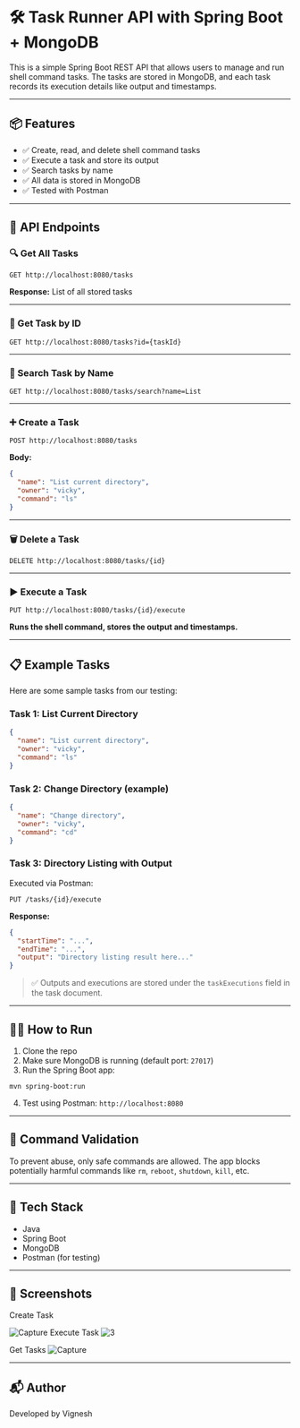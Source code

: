 # 🛠️ Task Runner API with Spring Boot + MongoDB

This is a simple Spring Boot REST API that allows users to manage and run shell command tasks. The tasks are stored in MongoDB, and each task records its execution details like output and timestamps.

---

## 📦 Features

- ✅ Create, read, and delete shell command tasks
- ✅ Execute a task and store its output
- ✅ Search tasks by name
- ✅ All data is stored in MongoDB
- ✅ Tested with Postman

---

## 🧪 API Endpoints

### 🔍 Get All Tasks
```
GET http://localhost:8080/tasks
```
**Response:** List of all stored tasks

---

### 🔎 Get Task by ID
```
GET http://localhost:8080/tasks?id={taskId}
```

---

### 🔎 Search Task by Name
```
GET http://localhost:8080/tasks/search?name=List
```

---

### ➕ Create a Task
```
POST http://localhost:8080/tasks
```
**Body:**
```json
{
  "name": "List current directory",
  "owner": "vicky",
  "command": "ls"
}
```

---

### 🗑️ Delete a Task
```
DELETE http://localhost:8080/tasks/{id}
```

---

### ▶️ Execute a Task
```
PUT http://localhost:8080/tasks/{id}/execute
```
**Runs the shell command, stores the output and timestamps.**

---

## 📋 Example Tasks

Here are some sample tasks from our testing:

### Task 1: List Current Directory
```json
{
  "name": "List current directory",
  "owner": "vicky",
  "command": "ls"
}
```

### Task 2: Change Directory (example)
```json
{
  "name": "Change directory",
  "owner": "vicky",
  "command": "cd"
}
```

### Task 3: Directory Listing with Output
Executed via Postman:
```
PUT /tasks/{id}/execute
```
**Response:**
```json
{
  "startTime": "...",
  "endTime": "...",
  "output": "Directory listing result here..."
}
```

> ✅ Outputs and executions are stored under the `taskExecutions` field in the task document.

---

## 🏃‍♂️ How to Run

1. Clone the repo
2. Make sure MongoDB is running (default port: `27017`)
3. Run the Spring Boot app:
```
mvn spring-boot:run
```
4. Test using Postman: `http://localhost:8080`

---

## 🧼 Command Validation

To prevent abuse, only safe commands are allowed. The app blocks potentially harmful commands like `rm`, `reboot`, `shutdown`, `kill`, etc.

---

## 💾 Tech Stack

- Java
- Spring Boot
- MongoDB
- Postman (for testing)

---

## 📸 Screenshots

Create Task

 ![Capture](https://github.com/user-attachments/assets/8831d259-eb96-4b62-9a19-73ec6ea98eaf)
Execute Task 
 ![3](https://github.com/user-attachments/assets/cb8b485f-b931-426f-8e19-e4cc2c7de97a)

 Get Tasks
   ![Capture](https://github.com/user-attachments/assets/2c7d819f-039a-4631-9949-246ff2bbe416)
 

---

## 📬 Author

Developed by Vignesh 
